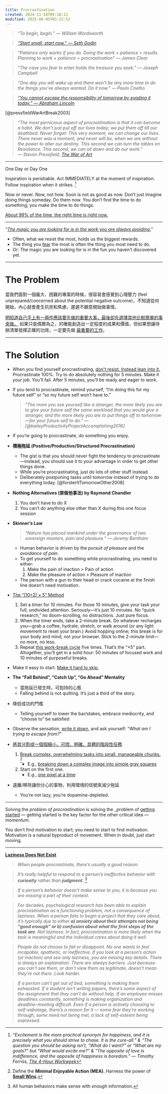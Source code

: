 ```yaml
---
title: Procrastination
created: 2024-11-18T09:18:12
modified: 2025-09-05T03:22:52
---
```


> _“To begin, begin.” — William Wordsworth_

> [*“Start small, start now.” — Seth Godin*](https://seths.blog/2017/12/start-small-start-now/)

> _“Patience only works if you do. Doing the work + patience = results. Planning to work + patience = procrastination” — James Clear_

> _“The cave you fear to enter holds the treasure you seek.” — Joseph Campbell_

> _“One day you will wake up and there won’t be any more time to do the things you’ve always wanted. Do it now.” — Paulo Coelho_

> _[“You cannot escape the responsibility of tomorrow by evading it today.” — Abraham Lincoln](https://www.brainyquote.com/quotes/abraham_lincoln_101733)_

[@pressfieldWarArtBreak2003]

> _“The most pernicious aspect of procrastination is that it can become a habit. We don’t just put off our lives today; we put them off till our deathbed. Never forget: This very moment, we can change our lives. There never was a moment, and never will be, when we are without the power to alter our destiny. This second we can turn the tables on Resistance. This second, we can sit down and do our work.” ― Steven Pressfield, [The War of Art](https://www.goodreads.com/work/quotes/722104)_

---

One Day or Day One

Inspiration is perishable. Act IMMEDIATELY at the moment of inspiration. Follow inspiration when it strikes. [^1]

Now or never. Now, not how. Soon is not as good as now. Don’t just imagine doing things someday. Do them now. You don’t find the time to do something; you make the time to do things.

[About 99% of the time, the right time is right now.](https://kk.org/thetechnium/103-bits-of-advice-i-wish-i-had-known/)

---

_“[The magic you are looking for is in the work you are always avoiding.](https://www.youtube.com/shorts/E0SkEQ1e3P0)”_

* Often, what we resist the most, holds us the biggest rewards.
* The thing you [fear](fear.md) the most is often the thing you most need to do.
* Or: The magic you are looking for is in the fun you haven’t discovered yet.

---

# The Problem

當我們面對一個龐大、困難的專案的時候，很容易會感覺到心理壓力 (feel unprepared/concerned about the potential negative outcome)，不知道從何開始，內心就會產生抗拒和焦慮，遲遲不願意開始做事情。

[明知道自己手上有一兩件應該要先做的重要大事，最後卻先選擇其他比較簡單的事來做。](Two%20Types%20of%20Work.md) 如果只是偶爾為之，的確能創造出一定程度的成果和價值，但如果想讓待辦清單發揮正確的功效，一定要先做 [最重要的工作](Eat%20the%20biggest%20frog%20first%20thing%20in%20the%20morning.md)。

---

# The Solution

* When you find yourself procrastinating, [don't resist. Instead lean into it.](Acceptance%20and%20Commitment%20Therapy.md) Procrastinate 100%. Try to do absolutely nothing for 5 minutes. Make it your job. You’ll fail. After 5 minutes, you’ll be ready and eager to work.
* If you tend to procrastinate, remind yourself, “I’m doing this for my future self” or “so my future self won’t have to.”

	> _“The more you see yourself like a stranger, the more likely you are to give your future self the same workload that you would give a stranger, and the more likely you are to put things off to tomorrow—for your future self to do.” — [@baileyProductivityProjectAccomplishing2016]_

* If you’re going to procrastinate, do something you enjoy.
* **積極拖延 (Positive/Productive/Structured Procrastination)**
	* The gist is that you should never fight the tendency to procrastinate—instead, you should use it to your advantage in order to get other things done.
	* While you’re procrastinating, just do lots of other stuff instead.
	* Deliberately postponing tasks until tomorrow instead of trying to do everything today. [@forsterItTomorrowOther2008]
* **Nothing Alternatives (禁做他事法) by Raymond Chandler**
	1. You don’t have to do X
	2. You can’t do anything else other than X during this one focus session
* **Skinner’s Law**

	> _“Nature has placed mankind under the governance of two sovereign masters, pain and pleasure.” — Jeremy Bentham_

	* Human behavior is driven by the _pursuit of pleasure_ and the _avoidance of pain_.
	* To get yourself to do something while procrastinating, you need to either:
		1. Make the pain of inaction \> Pain of action
		2. Make the pleasure of action \> Pleasure of inaction
	* The person with a gun to their head or crack cocaine at the finish line doesn’t need motivation.
* [The “(10+2) × 5” Method](https://www.reddit.com/r/productivity/s/LGYDi5SCQM)
	1. Set a timer for 10 minutes. For those 10 minutes, give your task your full, undivided attention. Seriously—it’s just 10 minutes. No “quick research,” no doom-scrolling, no distractions. Just pure focus.
	2. When the timer ends, take a 2-minute break. Do whatever recharges you—grab a coffee, hydrate, stretch, or walk around (or any light movement to reset your brain.) Avoid hopping online; this break is for your body and mind, not your browser. Stick to the 2-minute limit—no more, no less.
	3. Repeat [this work-break cycle](the-pomodoro-technique.md) five times. That’s the “×5” part. Altogether, you’ll get in a solid hour: 50 minutes of focused work and 10 minutes of purposeful breaks.
* Make it easy to start. [Make it hard to skip.](https://sketchplanations.com/the-power-of-streaks)
* **The “Fall Behind”, “Catch Up”, “Go Ahead” Mentality**
	* 當拖延已發生時，可抱持的心態
	* Falling behind is not quitting. It’s just a third of the story.
* 降低成功的門檻
	* Telling yourself to lower the bar/stakes, embrace mediocrity, and “choose to” be satisfied
* Observe the sensation, [write it down](implementation-intentions.md), and ask yourself: “_What am I trying to escape from?_”
* [將其分割成一個個細小、可控、明確、具體的階段性任務](The%20Growth%20Mindset.md)
	1. [Break complex, overwhelming tasks into small, manageable chunks.](https://youtu.be/TQMbvJNRpLE) [^2]
		* E.g., [breaking down a complex image into simple gray squares](https://www.youtube.com/watch?v=TQMbvJNRpLE&t=10)
	2. Start on the first one.
		* E.g., [one pixel at a time](https://www.youtube.com/watch?v=TQMbvJNRpLE&t=10)
* 遠離/移除讓你分心的事物，利用環境的信號來減少拖延
	* You’re not lazy, you’re dopamine-depleted.

---

Solving the _problem of procrastination_ is solving the _problem of [getting started](Just%20getting%20started.md) — getting started is the key factor for the other critical idea — _momentum_.

You don’t find motivation to start; you need to start to find motivation. Motivation is a natural byproduct of movement. When in doubt, just start moving.

---

**[Laziness Does Not Exist](https://humanparts.medium.com/laziness-does-not-exist-3af27e312d01)**

> _When people procrastinate, there’s usually a good reason._

> _It’s really helpful to respond to a person’s ineffective behavior with **curiosity** rather than **judgment**._ [^3]

> _If a person’s behavior doesn’t make sense to you, it is because you are missing a part of their context._

> _For decades, psychological research has been able to explain procrastination as a functioning problem, not a consequence of laziness. When a person fails to begin a project that they care about, it’s typically due to either **a) anxiety about their attempts not being “good enough” or b) confusion about what the first steps of the task are**. Not laziness. In fact, procrastination is more likely when the task is meaningful and the individual cares about doing it well._

> _People do not choose to fail or disappoint. No one wants to feel incapable, apathetic, or ineffective. If you look at a person’s action (or inaction) and see only laziness, you are missing key details. There is always an explanation. There are always barriers. Just because you can’t see them, or don’t view them as legitimate, doesn’t mean they’re not there. Look harder._

> _If a person can’t get out of bed, something is making them exhausted. If a student isn’t writing papers, there’s some aspect of the assignment that they can’t do without help. If an employee misses deadlines constantly, something is making organization and deadline-meeting difficult. Even if a person is actively choosing to self-sabotage, there’s a reason for it — some fear they’re working through, some need not being met, a lack of self-esteem being expressed._

[^1]: _“Excitement is the more practical synonym for happiness, and it is precisely what you should strive to chase. It is the cure-all.” \& “The question you should be asking isn’t, “What do I want?” or “What are my goals?” but “What would excite me?” \& “The opposite of love is indifference, and the opposite of happiness is boredom.” ― Timothy Ferriss, [The 4-Hour Workweek](https://www.goodreads.com/work/quotes/1885647)_
[^2]: Define the **Minimal Enjoyable Action (MEA).** Harness the power of **[Small Wins](Always%20start%20small.md)**.
[^3]: All human behaviors make sense with _enough_ information.
